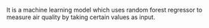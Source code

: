 It is a machine learning model which uses random forest regressor to measure air quality by taking certain values as input.
